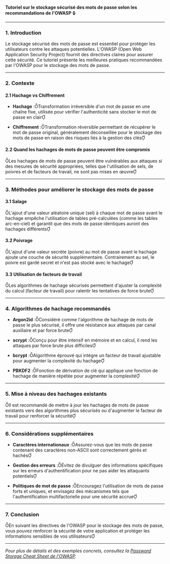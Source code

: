 **Tutoriel sur le stockage sécurisé des mots de passe selon les recommandations de l'OWASP** 🔒

---

### **1. Introduction**

Le stockage sécurisé des mots de passe est essentiel pour protéger les utilisateurs contre les attaques potentielles. L'OWASP (Open Web Application Security Project) fournit des directives claires pour assurer cette sécurité. Ce tutoriel présente les meilleures pratiques recommandées par l'OWASP pour le stockage des mots de passe.

---

### **2. Contexte**

#### **2.1 Hachage vs Chiffrement**

- **Hachage** :Transformation irréversible d'un mot de passe en une chaîne fixe, utilisée pour vérifier l'authenticité sans stocker le mot de passe en clair

- **Chiffrement** :Transformation réversible permettant de récupérer le mot de passe original, généralement déconseillée pour le stockage des mots de passe en raison des risques liés à la gestion des clés

#### **2.2 Quand les hachages de mots de passe peuvent être compromis**
Les hachages de mots de passe peuvent être vulnérables aux attaques si des mesures de sécurité appropriées, telles que l'utilisation de sels, de poivres et de facteurs de travail, ne sont pas mises en œuvre

---

### **3. Méthodes pour améliorer le stockage des mots de passe**

#### **3.1 Salage**
L'ajout d'une valeur aléatoire unique (sel) à chaque mot de passe avant le hachage empêche l'utilisation de tables pré-calculées (comme les tables arc-en-ciel) et garantit que des mots de passe identiques auront des hachages différents

#### **3.2 Poivrage**
L'ajout d'une valeur secrète (poivre) au mot de passe avant le hachage ajoute une couche de sécurité supplémentaire. Contrairement au sel, le poivre est gardé secret et n'est pas stocké avec le hachage

#### **3.3 Utilisation de facteurs de travail**
Les algorithmes de hachage sécurisés permettent d'ajuster la complexité du calcul (facteur de travail) pour ralentir les tentatives de force brute

---

### **4. Algorithmes de hachage recommandés**

- **Argon2id** :Considéré comme l'algorithme de hachage de mots de passe le plus sécurisé, il offre une résistance aux attaques par canal auxiliaire et par force brute

- **scrypt** :Conçu pour être intensif en mémoire et en calcul, il rend les attaques par force brute plus difficiles

- **bcrypt** :Algorithme éprouvé qui intègre un facteur de travail ajustable pour augmenter la complexité du hachage

- **PBKDF2** :Fonction de dérivation de clé qui applique une fonction de hachage de manière répétée pour augmenter la complexité

---

### **5. Mise à niveau des hachages existants**
Il est recommandé de mettre à jour les hachages de mots de passe existants vers des algorithmes plus sécurisés ou d'augmenter le facteur de travail pour renforcer la sécurité

---

### **6. Considérations supplémentaires**

- **Caractères internationaux** :Assurez-vous que les mots de passe contenant des caractères non-ASCII sont correctement gérés et hachés

- **Gestion des erreurs** :Évitez de divulguer des informations spécifiques sur les erreurs d'authentification pour ne pas aider les attaquants potentiels

- **Politiques de mot de passe** :Encouragez l'utilisation de mots de passe forts et uniques, et envisagez des mécanismes tels que l'authentification multifactorielle pour une sécurité accrue

---

### **7. Conclusion**
En suivant les directives de l'OWASP pour le stockage des mots de passe, vous pouvez renforcer la sécurité de votre application et protéger les informations sensibles de vos utilisateurs

---

*Pour plus de détails et des exemples concrets, consultez la [Password Storage Cheat Sheet de l'OWASP](https://cheatsheetseries.owasp.org/cheatsheets/Password_Storage_Cheat_Sheet.html).* 